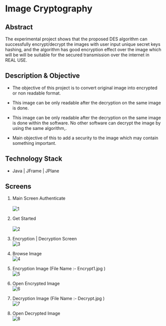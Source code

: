 # Image Cryptography

## Abstract
The experimental project shows that the proposed DES algorithm can successfully encrypt/decrypt the images with user input unique secret keys hashing, and the algorithm has good encryption effect over the image which will be will be suitable for the secured transmission over the internet in REAL USE.

## Description & Objective
- The objective of this project is to convert original image into encrypted or non readable format.

- This image can be only readable after the decryption on the same image is done.

- This image can be only readable after the decryption on the same image is done within the software. No other software can decrypt the image by using the same algorithm,.

- Main objective of this to add a security to the image which may contain something important.

## Technology Stack
- Java | JFrame | JPlane

## Screens
1. Main Screen Authenticate\
\
![1](https://user-images.githubusercontent.com/61224114/130384321-3d3e2abc-482f-466f-9f70-4bb0f4a97ada.JPG)

2. Get Started\
\
![2](https://user-images.githubusercontent.com/61224114/130384893-2abc6bfb-c961-4168-9e52-e701d4ebc206.JPG)

3. Encryption | Decryption Screen
\
![3](https://user-images.githubusercontent.com/61224114/130384921-975fe89f-a3fe-4d2f-bfe9-c5a900353e85.JPG)

4. Browse Image
\
![4](https://user-images.githubusercontent.com/61224114/130384945-8f1081c4-59cf-4d6a-82f8-6dc5998f6099.JPG)

5. Encryption Image (File Name :- Encrypt1.jpg )
\
![5](https://user-images.githubusercontent.com/61224114/130384968-1a2a0ee4-8921-4959-a1af-d7c160290e5e.JPG)

6. Open Encrypted Image
\
![6](https://user-images.githubusercontent.com/61224114/130384986-a42a5931-e002-4464-8420-51d617a9c05f.JPG)

7. Decryption Image (File Name :- Decrypt.jpg )
\
![7](https://user-images.githubusercontent.com/61224114/130385032-248a2bfa-b147-44cc-8d66-3ef22d5f21d7.JPG)

8. Open Decrypted Image
\
![8](https://user-images.githubusercontent.com/61224114/130385042-e676136d-c2b4-4dc2-a96b-8c079d959f1a.JPG)






